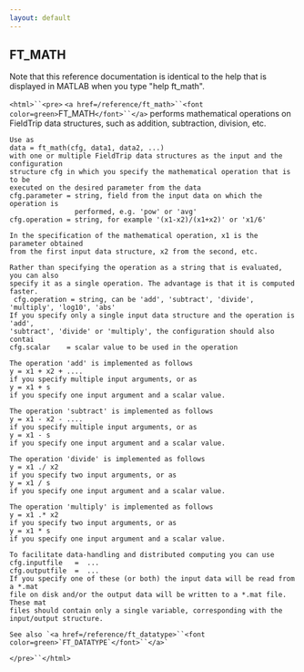 ```yaml
---
layout: default
---
```


##  FT_MATH

Note that this reference documentation is identical to the help that is displayed in MATLAB when you type "help ft_math".

`<html>``<pre>`
    `<a href=/reference/ft_math>``<font color=green>`FT_MATH`</font>``</a>` performs mathematical operations on FieldTrip data structures,
    such as addition, subtraction, division, etc.
 
    Use as
    data = ft_math(cfg, data1, data2, ...)
    with one or multiple FieldTrip data structures as the input and the configuration
    structure cfg in which you specify the mathematical operation that is to be
    executed on the desired parameter from the data
    cfg.parameter = string, field from the input data on which the operation is
                    performed, e.g. 'pow' or 'avg'
    cfg.operation = string, for example '(x1-x2)/(x1+x2)' or 'x1/6'
 
    In the specification of the mathematical operation, x1 is the parameter obtained
    from the first input data structure, x2 from the second, etc.
 
    Rather than specifying the operation as a string that is evaluated, you can also
    specify it as a single operation. The advantage is that it is computed faster.
     cfg.operation = string, can be 'add', 'subtract', 'divide', 'multiply', 'log10', 'abs'
    If you specify only a single input data structure and the operation is 'add',
    'subtract', 'divide' or 'multiply', the configuration should also contai
    cfg.scalar    = scalar value to be used in the operation
 
    The operation 'add' is implemented as follows
    y = x1 + x2 + ....
    if you specify multiple input arguments, or as
    y = x1 + s
    if you specify one input argument and a scalar value.
 
    The operation 'subtract' is implemented as follows
    y = x1 - x2 - ....
    if you specify multiple input arguments, or as
    y = x1 - s
    if you specify one input argument and a scalar value.
 
    The operation 'divide' is implemented as follows
    y = x1 ./ x2
    if you specify two input arguments, or as
    y = x1 / s
    if you specify one input argument and a scalar value.
 
    The operation 'multiply' is implemented as follows
    y = x1 .* x2
    if you specify two input arguments, or as
    y = x1 * s
    if you specify one input argument and a scalar value.
 
    To facilitate data-handling and distributed computing you can use
    cfg.inputfile   =  ...
    cfg.outputfile  =  ...
    If you specify one of these (or both) the input data will be read from a *.mat
    file on disk and/or the output data will be written to a *.mat file. These mat
    files should contain only a single variable, corresponding with the
    input/output structure.
 
    See also `<a href=/reference/ft_datatype>``<font color=green>`FT_DATATYPE`</font>``</a>`
`</pre>``</html>`

